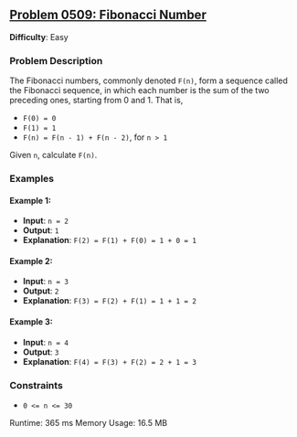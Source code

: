 ## [Problem 0509: Fibonacci Number](https://leetcode.com/problems/fibonacci-number/)

**Difficulty**: Easy

### Problem Description

The Fibonacci numbers, commonly denoted `F(n)`, form a sequence called the Fibonacci sequence, in which each number is the sum of the two preceding ones, starting from 0 and 1. That is,

- `F(0) = 0`
- `F(1) = 1`
- `F(n) = F(n - 1) + F(n - 2)`, for `n > 1`

Given `n`, calculate `F(n)`.

### Examples

#### Example 1:
- **Input**: `n = 2`
- **Output**: `1`
- **Explanation**: `F(2) = F(1) + F(0) = 1 + 0 = 1`

#### Example 2:
- **Input**: `n = 3`
- **Output**: `2`
- **Explanation**: `F(3) = F(2) + F(1) = 1 + 1 = 2`

#### Example 3:
- **Input**: `n = 4`
- **Output**: `3`
- **Explanation**: `F(4) = F(3) + F(2) = 2 + 1 = 3`

### Constraints

- `0 <= n <= 30`

Runtime: 365 ms
Memory Usage: 16.5 MB